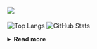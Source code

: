![](https://komarev.com/ghpvc/?username=chck&color=blueviolet)

<p align="left"> 
  <img alt="Top Langs" align="center" height="150" src="https://github-readme-stats-nine-umber-51.vercel.app/api/top-langs/?username=chck&layout=compact&count_private=true&show_icons=true&show_icons=true&theme=buefy" />
  <img alt="GitHub Stats" align="center" height="150" src="https://github-readme-stats-nine-umber-51.vercel.app/api?username=chck&count_private=true&show_icons=true&show_icons=true&theme=buefy" />
</p>

<details>
  <summary><b>Read more</b></summary>
  <br>

  <!--START_SECTION:waka-->
**🐱 My GitHub Data** 

> 📦 74.8 kB Used in GitHub's Storage 
 > 
> 🏆 777 Contributions in the Year 2023
 > 
> 💼 Opted to Hire
 > 
> 📜 134 Public Repositories 
 > 
> 🔑 19 Private Repositories 
 > 
**I'm a Night 🦉** 

```text
🌞 Morning                1296 commits        ████░░░░░░░░░░░░░░░░░░░░░   15.98 % 
🌆 Daytime                2058 commits        ██████░░░░░░░░░░░░░░░░░░░   25.38 % 
🌃 Evening                2230 commits        ███████░░░░░░░░░░░░░░░░░░   27.50 % 
🌙 Night                  2526 commits        ████████░░░░░░░░░░░░░░░░░   31.15 % 
```
📅 **I'm Most Productive on Monday** 

```text
Monday                   1802 commits        ██████░░░░░░░░░░░░░░░░░░░   22.22 % 
Tuesday                  1681 commits        █████░░░░░░░░░░░░░░░░░░░░   20.73 % 
Wednesday                1186 commits        ████░░░░░░░░░░░░░░░░░░░░░   14.62 % 
Thursday                 1443 commits        ████░░░░░░░░░░░░░░░░░░░░░   17.79 % 
Friday                   804 commits         ██░░░░░░░░░░░░░░░░░░░░░░░   09.91 % 
Saturday                 408 commits         █░░░░░░░░░░░░░░░░░░░░░░░░   05.03 % 
Sunday                   786 commits         ██░░░░░░░░░░░░░░░░░░░░░░░   09.69 % 
```


📊 **This Week I Spent My Time On** 

```text
💬 Programming Languages: 
Other                    48 hrs 35 mins      ███████████████████████░░   92.78 % 
Markdown                 2 hrs 41 mins       █░░░░░░░░░░░░░░░░░░░░░░░░   05.15 % 
Terraform                27 mins             ░░░░░░░░░░░░░░░░░░░░░░░░░   00.88 % 
Rust                     17 mins             ░░░░░░░░░░░░░░░░░░░░░░░░░   00.55 % 
JSON                     6 mins              ░░░░░░░░░░░░░░░░░░░░░░░░░   00.21 % 

🔥 Editors: 
Chrome                   48 hrs 35 mins      ███████████████████████░░   92.78 % 
Obsidian                 2 hrs 30 mins       █░░░░░░░░░░░░░░░░░░░░░░░░   04.78 % 
VS Code                  34 mins             ░░░░░░░░░░░░░░░░░░░░░░░░░   01.11 % 
RustRover                22 mins             ░░░░░░░░░░░░░░░░░░░░░░░░░   00.70 % 
Neovim                   19 mins             ░░░░░░░░░░░░░░░░░░░░░░░░░   00.62 % 
```

**I Mostly Code in Python** 

```text
Python                   40 repos            ████████░░░░░░░░░░░░░░░░░   32.00 % 
Jupyter Notebook         20 repos            ████░░░░░░░░░░░░░░░░░░░░░   16.00 % 
Rust                     7 repos             █░░░░░░░░░░░░░░░░░░░░░░░░   05.60 % 
Shell                    3 repos             █░░░░░░░░░░░░░░░░░░░░░░░░   02.40 % 
Astro                    1 repo              ░░░░░░░░░░░░░░░░░░░░░░░░░   00.80 % 
```



**Timeline**

![Lines of Code chart](https://raw.githubusercontent.com/chck/chck/main/assets/bar_graph.png)


 Last Updated on 2023-10-05 01:22 UTC
<!--END_SECTION:waka-->
</details>

